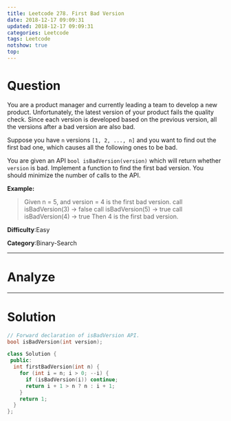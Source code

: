 ```yaml
---
title: Leetcode 278. First Bad Version
date: 2018-12-17 09:09:31
updated: 2018-12-17 09:09:31
categories: Leetcode
tags: Leetcode
notshow: true
top:
---
```


# Question

You are a product manager and currently leading a team to develop a new product. Unfortunately, the latest version of your product fails the quality check. Since each version is developed based on the previous version, all the versions after a bad version are also bad.

Suppose you have  `n`  versions  `[1, 2, ..., n]`  and you want to find out the first bad one, which causes all the following ones to be bad.

You are given an API  `bool isBadVersion(version)`  which will return whether  `version`  is bad. Implement a function to find the first bad version. You should minimize the number of calls to the API.

**Example:**

> Given n = 5, and version = 4 is the first bad version.
> call isBadVersion(3) -> false
> call isBadVersion(5) -> true
> call isBadVersion(4) -> true
> Then 4 is the first bad version.

**Difficulty**:Easy

**Category**:Binary-Search

<!-- more -->

------------

# Analyze

------------

# Solution

```cpp
// Forward declaration of isBadVersion API.
bool isBadVersion(int version);

class Solution {
 public:
  int firstBadVersion(int n) {
    for (int i = n; i > 0; --i) {
      if (isBadVersion(i)) continue;
      return i + 1 > n ? n : i + 1;
    }
    return 1;
  }
};
```